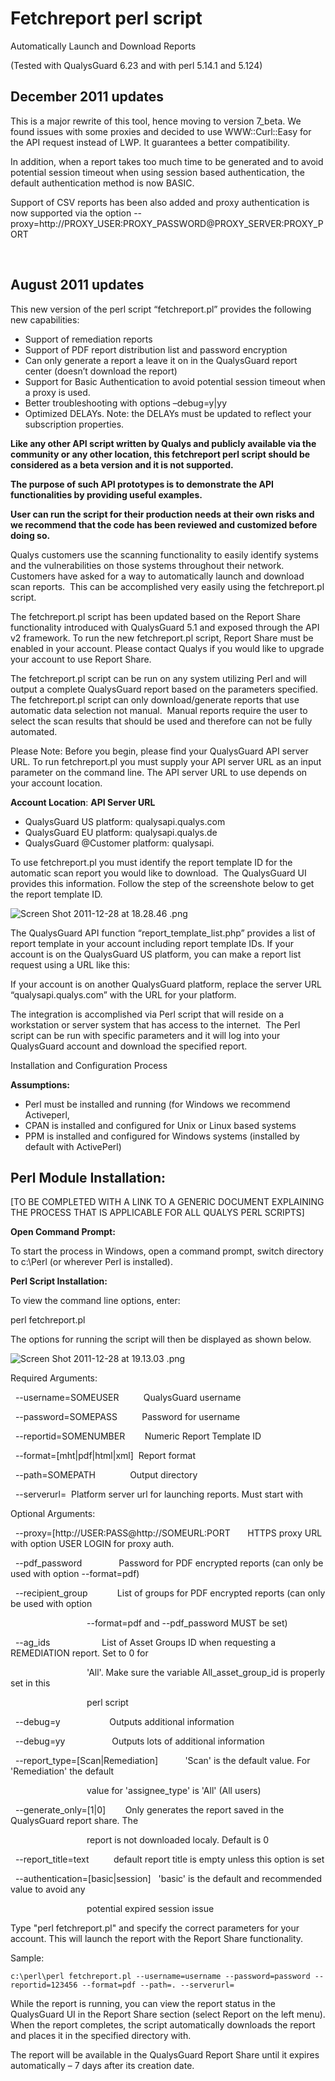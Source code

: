 # Fetchreport perl script

Automatically Launch and Download Reports

(Tested with QualysGuard 6.23 and with perl 5.14.1 and 5.124)

## December 2011 updates

This is a major rewrite of this tool, hence moving to version 7_beta. We found issues with some proxies and decided to use WWW::Curl::Easy for the API request instead of LWP. It guarantees a better compatibility.

In addition, when a report takes too much time to be generated and to avoid potential session timeout when using session based authentication, the default authentication method is now BASIC.

Support of CSV reports has been also added and proxy authentication is now supported via the option --proxy=http://PROXY_USER:PROXY_PASSWORD@PROXY_SERVER:PROXY_PORT

&nbsp;

## August 2011 updates

This new version of the perl script “fetchreport.pl” provides the following new capabilities:

* Support of remediation reports
* Support of PDF report distribution list and password encryption
* Can only generate a report a leave it on in the QualysGuard report center (doesn’t download the report)
* Support for Basic Authentication to avoid potential session timeout when a proxy is used.
* Better troubleshooting with options –debug=y|yy
* Optimized DELAYs. Note: the DELAYs must be updated to reflect your subscription properties.

**Like any other API script written by Qualys and publicly available via the community or any other location, this fetchreport perl script should be considered as a beta version and it is not supported.**

**The purpose of such API prototypes is to demonstrate the API functionalities by providing useful examples.**

**User can run the script for their production needs at their own risks and we recommend that the code has been reviewed and customized before doing so.**

Qualys customers use the scanning functionality to easily identify systems and the vulnerabilities on those systems throughout their network. Customers have asked for a way to automatically launch and download scan reports.&nbsp; This can be accomplished very easily using the fetchreport.pl script.

The fetchreport.pl script has been updated based on the Report Share functionality introduced with QualysGuard 5.1 and exposed through the API v2 framework. To run the new fetchreport.pl script, Report Share must be enabled in your account. Please contact Qualys if you would like to upgrade your account to use Report Share.

The fetchreport.pl script can be run on any system utilizing Perl and will output a complete QualysGuard report based on the parameters specified. The fetchreport.pl script can only download/generate reports that use automatic data selection not manual.&nbsp; Manual reports require the user to select the scan results that should be used and therefore can not be fully automated.

Please Note: Before you begin, please find your QualysGuard API server URL. To run fetchreport.pl you must supply your API server URL as an input parameter on the command line. The API server URL to use depends on your account location.

**Account Location**: **API Server URL**

* QualysGuard US platform: qualysapi.qualys.com
* QualysGuard EU platform: qualysapi.qualys.de
* QualysGuard @Customer platform: qualysapi.

To use fetchreport.pl you must identify the report template ID for the automatic scan report you would like to download.&nbsp; The QualysGuard UI provides this information. Follow the step of the screenshote below to get the report template ID.

![Screen Shot 2011-12-28 at 18.28.46 .png][1]

The QualysGuard API function “report_template_list.php” provides a list of report template in your account including report template IDs. If your account is on the QualysGuard US platform, you can make a report list request using a URL like this: 

If your account is on another QualysGuard platform, replace the server URL “qualysapi.qualys.com” with the URL for your platform.

The integration is accomplished via Perl script that will reside on a workstation or server system that has access to the internet.&nbsp; The Perl script can be run with specific parameters and it will log into your QualysGuard account and download the specified report.

Installation and Configuration Process

**Assumptions:**

  * Perl must be installed and running (for Windows we recommend Activeperl, 
  * CPAN is installed and configured for Unix or Linux based systems
  * PPM is installed and configured for Windows systems (installed by default with ActivePerl)

## Perl Module Installation:

[TO BE COMPLETED WITH A LINK TO A GENERIC DOCUMENT EXPLAINING THE PROCESS THAT IS APPLICABLE FOR ALL QUALYS PERL SCRIPTS]

**Open Command Prompt:**

To start the process in Windows, open a command prompt, switch directory to c:\Perl (or wherever Perl is installed).

**Perl Script Installation:**

To view the command line options, enter:

perl fetchreport.pl

The options for running the script will then be displayed as shown below.

![Screen Shot 2011-12-28 at 19.13.03 .png][2]

Required Arguments:

&nbsp; --username=SOMEUSER&nbsp;&nbsp;&nbsp;&nbsp;&nbsp;&nbsp;&nbsp;&nbsp;&nbsp; QualysGuard username

&nbsp; --password=SOMEPASS&nbsp;&nbsp;&nbsp;&nbsp;&nbsp;&nbsp;&nbsp;&nbsp;&nbsp; Password for username

&nbsp; --reportid=SOMENUMBER&nbsp;&nbsp;&nbsp;&nbsp;&nbsp;&nbsp;&nbsp; Numeric Report Template ID

&nbsp; --format=[mht|pdf|html|xml]&nbsp; Report format

&nbsp; --path=SOMEPATH&nbsp;&nbsp;&nbsp;&nbsp;&nbsp;&nbsp;&nbsp;&nbsp;&nbsp;&nbsp;&nbsp;&nbsp;&nbsp; Output directory

&nbsp; --serverurl=&nbsp; Platform server url for launching reports. Must start with 

Optional Arguments:

&nbsp; --proxy=[http://USER:PASS@http://SOMEURL:PORT&nbsp;&nbsp;&nbsp;&nbsp;&nbsp;&nbsp; HTTPS proxy URL with option USER LOGIN for proxy auth.

&nbsp; --pdf_password&nbsp;&nbsp;&nbsp;&nbsp;&nbsp;&nbsp;&nbsp;&nbsp;&nbsp;&nbsp;&nbsp;&nbsp;&nbsp;&nbsp; Password for PDF encrypted reports (can only be used with option --format=pdf)

&nbsp; --recipient_group&nbsp;&nbsp;&nbsp;&nbsp;&nbsp;&nbsp;&nbsp;&nbsp;&nbsp;&nbsp;&nbsp; List of groups for PDF encrypted reports (can only be used with option

&nbsp;&nbsp;&nbsp;&nbsp;&nbsp;&nbsp;&nbsp;&nbsp;&nbsp;&nbsp;&nbsp;&nbsp;&nbsp;&nbsp;&nbsp;&nbsp;&nbsp;&nbsp;&nbsp;&nbsp;&nbsp;&nbsp;&nbsp;&nbsp;&nbsp;&nbsp;&nbsp;&nbsp;&nbsp;&nbsp; --format=pdf and --pdf_password MUST be set)

&nbsp; --ag_ids&nbsp;&nbsp;&nbsp;&nbsp;&nbsp;&nbsp;&nbsp;&nbsp;&nbsp;&nbsp;&nbsp;&nbsp;&nbsp;&nbsp;&nbsp;&nbsp;&nbsp;&nbsp;&nbsp;&nbsp; List of Asset Groups ID when requesting a REMEDIATION report. Set to 0 for

&nbsp;&nbsp;&nbsp;&nbsp;&nbsp;&nbsp;&nbsp;&nbsp;&nbsp;&nbsp;&nbsp;&nbsp;&nbsp;&nbsp;&nbsp;&nbsp;&nbsp;&nbsp;&nbsp;&nbsp;&nbsp;&nbsp;&nbsp;&nbsp;&nbsp;&nbsp;&nbsp;&nbsp;&nbsp;&nbsp; 'All'. Make sure the variable All_asset_group_id is properly set in this

&nbsp;&nbsp;&nbsp;&nbsp;&nbsp;&nbsp;&nbsp;&nbsp;&nbsp;&nbsp;&nbsp;&nbsp;&nbsp;&nbsp;&nbsp;&nbsp;&nbsp;&nbsp;&nbsp;&nbsp;&nbsp;&nbsp;&nbsp;&nbsp;&nbsp;&nbsp;&nbsp;&nbsp;&nbsp;&nbsp; perl script

&nbsp; --debug=y&nbsp;&nbsp;&nbsp;&nbsp;&nbsp;&nbsp;&nbsp;&nbsp;&nbsp;&nbsp;&nbsp;&nbsp;&nbsp;&nbsp;&nbsp;&nbsp;&nbsp;&nbsp;&nbsp; Outputs additional information

&nbsp; --debug=yy&nbsp;&nbsp;&nbsp;&nbsp;&nbsp;&nbsp;&nbsp;&nbsp;&nbsp;&nbsp;&nbsp;&nbsp;&nbsp;&nbsp;&nbsp;&nbsp;&nbsp;&nbsp; Outputs lots of additional information

&nbsp; --report_type=[Scan|Remediation]&nbsp;&nbsp;&nbsp;&nbsp;&nbsp;&nbsp;&nbsp;&nbsp;&nbsp;&nbsp; 'Scan' is the default value. For 'Remediation' the default

&nbsp;&nbsp;&nbsp;&nbsp;&nbsp;&nbsp;&nbsp;&nbsp;&nbsp;&nbsp;&nbsp;&nbsp;&nbsp;&nbsp;&nbsp;&nbsp;&nbsp;&nbsp;&nbsp;&nbsp;&nbsp;&nbsp;&nbsp;&nbsp;&nbsp;&nbsp;&nbsp;&nbsp;&nbsp;&nbsp; value for 'assignee_type' is 'All' (All users)

&nbsp; --generate_only=[1|0]&nbsp;&nbsp;&nbsp;&nbsp;&nbsp;&nbsp;&nbsp; Only generates the report saved in the QualysGuard report share. The

&nbsp;&nbsp;&nbsp;&nbsp;&nbsp;&nbsp;&nbsp;&nbsp;&nbsp;&nbsp;&nbsp;&nbsp;&nbsp;&nbsp;&nbsp;&nbsp;&nbsp;&nbsp;&nbsp;&nbsp;&nbsp;&nbsp;&nbsp;&nbsp;&nbsp;&nbsp;&nbsp;&nbsp;&nbsp;&nbsp; report is not downloaded localy. Default is 0

&nbsp; --report_title=text&nbsp;&nbsp;&nbsp;&nbsp;&nbsp;&nbsp;&nbsp;&nbsp;&nbsp; default report title is empty unless this option is set

&nbsp; --authentication=[basic|session]&nbsp;&nbsp; 'basic' is the default and recommended value to avoid any

&nbsp;&nbsp;&nbsp;&nbsp;&nbsp;&nbsp;&nbsp;&nbsp;&nbsp;&nbsp;&nbsp;&nbsp;&nbsp;&nbsp;&nbsp;&nbsp;&nbsp;&nbsp;&nbsp;&nbsp;&nbsp;&nbsp;&nbsp;&nbsp;&nbsp;&nbsp;&nbsp;&nbsp;&nbsp;&nbsp; potential expired session issue

Type "perl fetchreport.pl" and specify the correct parameters for your account. This will launch the report with the Report Share functionality.

Sample:

	c:\perl\perl fetchreport.pl --username=username --password=password --reportid=123456 --format=pdf --path=. --serverurl=

While the report is running, you can view the report status in the QualysGuard UI in the Report Share section (select Report on the left menu). When the report completes, the script automatically downloads the report and places it in the specified directory with.

The report will be available in the QualysGuard Report Share until it expires automatically – 7 days after its creation date.

   [1]: https://community.qualys.com/servlet/JiveServlet/downloadImage/2725/Screen%2BShot%2B2011-12-28%2Bat%2B18.28.46%2B.png
   [2]: https://community.qualys.com/servlet/JiveServlet/downloadImage/2726/Screen%2BShot%2B2011-12-28%2Bat%2B19.13.03%2B.png
